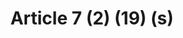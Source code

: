 ---
title: "Article 7 (2) (19) (s)"
draft: false
exceptions:
- info53b
memberstates:
- CY
score: 3
compensation:
- 
remarks: |
 


link: "http://www.cylaw.org/nomoi/enop/non-ind/1976_1_59/full.html"
---